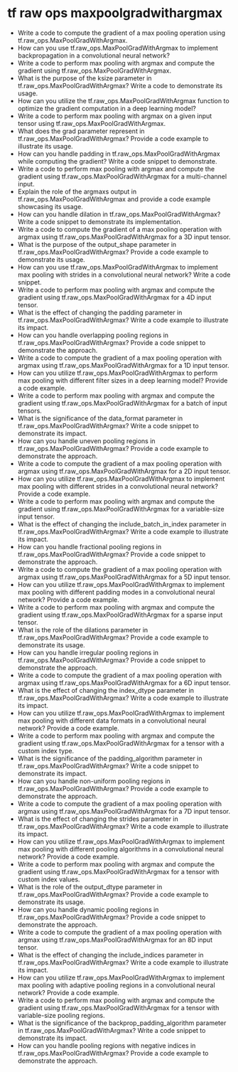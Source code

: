 # tf raw ops maxpoolgradwithargmax

- Write a code to compute the gradient of a max pooling operation using tf.raw_ops.MaxPoolGradWithArgmax.
- How can you use tf.raw_ops.MaxPoolGradWithArgmax to implement backpropagation in a convolutional neural network?
- Write a code to perform max pooling with argmax and compute the gradient using tf.raw_ops.MaxPoolGradWithArgmax.
- What is the purpose of the ksize parameter in tf.raw_ops.MaxPoolGradWithArgmax? Write a code to demonstrate its usage.
- How can you utilize the tf.raw_ops.MaxPoolGradWithArgmax function to optimize the gradient computation in a deep learning model?
- Write a code to perform max pooling with argmax on a given input tensor using tf.raw_ops.MaxPoolGradWithArgmax.
- What does the grad parameter represent in tf.raw_ops.MaxPoolGradWithArgmax? Provide a code example to illustrate its usage.
- How can you handle padding in tf.raw_ops.MaxPoolGradWithArgmax while computing the gradient? Write a code snippet to demonstrate.
- Write a code to perform max pooling with argmax and compute the gradient using tf.raw_ops.MaxPoolGradWithArgmax for a multi-channel input.
- Explain the role of the argmaxs output in tf.raw_ops.MaxPoolGradWithArgmax and provide a code example showcasing its usage.
- How can you handle dilation in tf.raw_ops.MaxPoolGradWithArgmax? Write a code snippet to demonstrate its implementation.
- Write a code to compute the gradient of a max pooling operation with argmax using tf.raw_ops.MaxPoolGradWithArgmax for a 3D input tensor.
- What is the purpose of the output_shape parameter in tf.raw_ops.MaxPoolGradWithArgmax? Provide a code example to demonstrate its usage.
- How can you use tf.raw_ops.MaxPoolGradWithArgmax to implement max pooling with strides in a convolutional neural network? Write a code snippet.
- Write a code to perform max pooling with argmax and compute the gradient using tf.raw_ops.MaxPoolGradWithArgmax for a 4D input tensor.
- What is the effect of changing the padding parameter in tf.raw_ops.MaxPoolGradWithArgmax? Write a code example to illustrate its impact.
- How can you handle overlapping pooling regions in tf.raw_ops.MaxPoolGradWithArgmax? Provide a code snippet to demonstrate the approach.
- Write a code to compute the gradient of a max pooling operation with argmax using tf.raw_ops.MaxPoolGradWithArgmax for a 1D input tensor.
- How can you utilize tf.raw_ops.MaxPoolGradWithArgmax to perform max pooling with different filter sizes in a deep learning model? Provide a code example.
- Write a code to perform max pooling with argmax and compute the gradient using tf.raw_ops.MaxPoolGradWithArgmax for a batch of input tensors.
- What is the significance of the data_format parameter in tf.raw_ops.MaxPoolGradWithArgmax? Write a code snippet to demonstrate its impact.
- How can you handle uneven pooling regions in tf.raw_ops.MaxPoolGradWithArgmax? Provide a code example to demonstrate the approach.
- Write a code to compute the gradient of a max pooling operation with argmax using tf.raw_ops.MaxPoolGradWithArgmax for a 2D input tensor.
- How can you utilize tf.raw_ops.MaxPoolGradWithArgmax to implement max pooling with different strides in a convolutional neural network? Provide a code example.
- Write a code to perform max pooling with argmax and compute the gradient using tf.raw_ops.MaxPoolGradWithArgmax for a variable-size input tensor.
- What is the effect of changing the include_batch_in_index parameter in tf.raw_ops.MaxPoolGradWithArgmax? Write a code example to illustrate its impact.
- How can you handle fractional pooling regions in tf.raw_ops.MaxPoolGradWithArgmax? Provide a code snippet to demonstrate the approach.
- Write a code to compute the gradient of a max pooling operation with argmax using tf.raw_ops.MaxPoolGradWithArgmax for a 5D input tensor.
- How can you utilize tf.raw_ops.MaxPoolGradWithArgmax to implement max pooling with different padding modes in a convolutional neural network? Provide a code example.
- Write a code to perform max pooling with argmax and compute the gradient using tf.raw_ops.MaxPoolGradWithArgmax for a sparse input tensor.
- What is the role of the dilations parameter in tf.raw_ops.MaxPoolGradWithArgmax? Provide a code example to demonstrate its usage.
- How can you handle irregular pooling regions in tf.raw_ops.MaxPoolGradWithArgmax? Provide a code snippet to demonstrate the approach.
- Write a code to compute the gradient of a max pooling operation with argmax using tf.raw_ops.MaxPoolGradWithArgmax for a 6D input tensor.
- What is the effect of changing the index_dtype parameter in tf.raw_ops.MaxPoolGradWithArgmax? Write a code example to illustrate its impact.
- How can you utilize tf.raw_ops.MaxPoolGradWithArgmax to implement max pooling with different data formats in a convolutional neural network? Provide a code example.
- Write a code to perform max pooling with argmax and compute the gradient using tf.raw_ops.MaxPoolGradWithArgmax for a tensor with a custom index type.
- What is the significance of the padding_algorithm parameter in tf.raw_ops.MaxPoolGradWithArgmax? Write a code snippet to demonstrate its impact.
- How can you handle non-uniform pooling regions in tf.raw_ops.MaxPoolGradWithArgmax? Provide a code example to demonstrate the approach.
- Write a code to compute the gradient of a max pooling operation with argmax using tf.raw_ops.MaxPoolGradWithArgmax for a 7D input tensor.
- What is the effect of changing the strides parameter in tf.raw_ops.MaxPoolGradWithArgmax? Write a code example to illustrate its impact.
- How can you utilize tf.raw_ops.MaxPoolGradWithArgmax to implement max pooling with different pooling algorithms in a convolutional neural network? Provide a code example.
- Write a code to perform max pooling with argmax and compute the gradient using tf.raw_ops.MaxPoolGradWithArgmax for a tensor with custom index values.
- What is the role of the output_dtype parameter in tf.raw_ops.MaxPoolGradWithArgmax? Provide a code example to demonstrate its usage.
- How can you handle dynamic pooling regions in tf.raw_ops.MaxPoolGradWithArgmax? Provide a code snippet to demonstrate the approach.
- Write a code to compute the gradient of a max pooling operation with argmax using tf.raw_ops.MaxPoolGradWithArgmax for an 8D input tensor.
- What is the effect of changing the include_indices parameter in tf.raw_ops.MaxPoolGradWithArgmax? Write a code example to illustrate its impact.
- How can you utilize tf.raw_ops.MaxPoolGradWithArgmax to implement max pooling with adaptive pooling regions in a convolutional neural network? Provide a code example.
- Write a code to perform max pooling with argmax and compute the gradient using tf.raw_ops.MaxPoolGradWithArgmax for a tensor with variable-size pooling regions.
- What is the significance of the backprop_padding_algorithm parameter in tf.raw_ops.MaxPoolGradWithArgmax? Write a code snippet to demonstrate its impact.
- How can you handle pooling regions with negative indices in tf.raw_ops.MaxPoolGradWithArgmax? Provide a code example to demonstrate the approach.